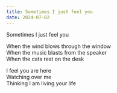 ```yaml
---
title: Sometimes I just feel you
date: 2024-07-02
---
```


Sometimes I just feel you

When the wind blows through the window  
When the music blasts from the speaker  
When the cats rest on the desk

I feel you are here  
Watching over me  
Thinking I am living your life